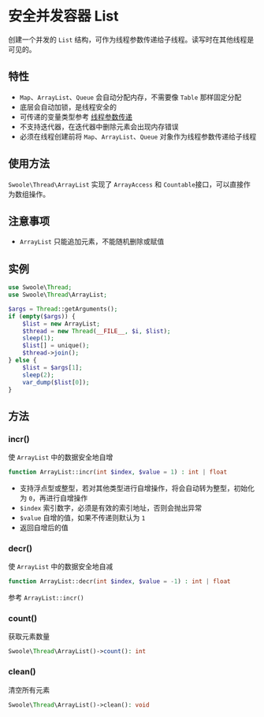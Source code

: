 # 安全并发容器 List

创建一个并发的 `List` 结构，可作为线程参数传递给子线程。读写时在其他线程是可见的。

## 特性
- `Map`、`ArrayList`、`Queue` 会自动分配内存，不需要像 `Table` 那样固定分配
- 底层会自动加锁，是线程安全的
- 可传递的变量类型参考 [线程参数传递](thread/transfer.md)
- 不支持迭代器，在迭代器中删除元素会出现内存错误
- 必须在线程创建前将 `Map`、`ArrayList`、`Queue` 对象作为线程参数传递给子线程

## 使用方法
`Swoole\Thread\ArrayList` 实现了 `ArrayAccess` 和 `Countable`接口，可以直接作为数组操作。

## 注意事项
- `ArrayList` 只能追加元素，不能随机删除或赋值

## 实例

```php
use Swoole\Thread;
use Swoole\Thread\ArrayList;

$args = Thread::getArguments();
if (empty($args)) {
    $list = new ArrayList;
    $thread = new Thread(__FILE__, $i, $list);
    sleep(1);
    $list[] = unique();
    $thread->join();
} else {
    $list = $args[1];
    sleep(2);
    var_dump($list[0]);
}
```

## 方法

### incr()

使 `ArrayList` 中的数据安全地自增

```php
function ArrayList::incr(int $index, $value = 1) : int | float
```

- 支持浮点型或整型，若对其他类型进行自增操作，将会自动转为整型，初始化为 `0`，再进行自增操作
- `$index` 索引数字，必须是有效的索引地址，否则会抛出异常
- `$value` 自增的值，如果不传递则默认为 `1`
- 返回自增后的值

### decr()

使 `ArrayList` 中的数据安全地自减

```php
function ArrayList::decr(int $index, $value = -1) : int | float
```

参考 `ArrayList::incr()`

### count()
获取元素数量

```php
Swoole\Thread\ArrayList()->count(): int
```

### clean()
清空所有元素

```php
Swoole\Thread\ArrayList()->clean(): void
```
